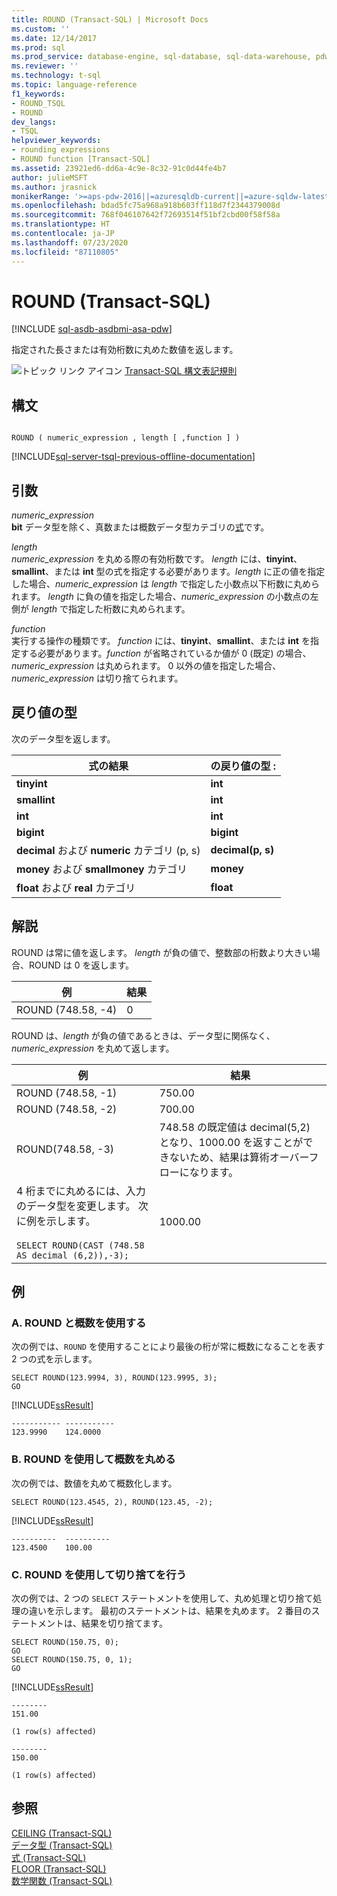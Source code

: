 ```yaml
---
title: ROUND (Transact-SQL) | Microsoft Docs
ms.custom: ''
ms.date: 12/14/2017
ms.prod: sql
ms.prod_service: database-engine, sql-database, sql-data-warehouse, pdw
ms.reviewer: ''
ms.technology: t-sql
ms.topic: language-reference
f1_keywords:
- ROUND_TSQL
- ROUND
dev_langs:
- TSQL
helpviewer_keywords:
- rounding expressions
- ROUND function [Transact-SQL]
ms.assetid: 23921ed6-dd6a-4c9e-8c32-91c0d44fe4b7
author: julieMSFT
ms.author: jrasnick
monikerRange: '>=aps-pdw-2016||=azuresqldb-current||=azure-sqldw-latest||>=sql-server-2016||=sqlallproducts-allversions||>=sql-server-linux-2017||=azuresqldb-mi-current'
ms.openlocfilehash: bdad5fc75a968a918b603ff118d7f2344379008d
ms.sourcegitcommit: 768f046107642f72693514f51bf2cbd00f58f58a
ms.translationtype: HT
ms.contentlocale: ja-JP
ms.lasthandoff: 07/23/2020
ms.locfileid: "87110805"
---
```

# <a name="round-transact-sql"></a>ROUND (Transact-SQL)
[!INCLUDE [sql-asdb-asdbmi-asa-pdw](../../includes/applies-to-version/sql-asdb-asdbmi-asa-pdw.md)]

指定された長さまたは有効桁数に丸めた数値を返します。  
  
 ![トピック リンク アイコン](../../database-engine/configure-windows/media/topic-link.gif "トピック リンク アイコン") [Transact-SQL 構文表記規則](../../t-sql/language-elements/transact-sql-syntax-conventions-transact-sql.md)  
  
## <a name="syntax"></a>構文  
  
```  
  
ROUND ( numeric_expression , length [ ,function ] )  
```  
  
[!INCLUDE[sql-server-tsql-previous-offline-documentation](../../includes/sql-server-tsql-previous-offline-documentation.md)]

## <a name="arguments"></a>引数
 *numeric_expression*  
 **bit** データ型を除く、真数または概数データ型カテゴリの[式](../../t-sql/language-elements/expressions-transact-sql.md)です。  
  
 *length*  
 *numeric_expression* を丸める際の有効桁数です。 *length* には、**tinyint**、**smallint**、または **int** 型の式を指定する必要があります。*length* に正の値を指定した場合、*numeric_expression* は *length* で指定した小数点以下桁数に丸められます。 *length* に負の値を指定した場合、*numeric_expression* の小数点の左側が *length* で指定した桁数に丸められます。  
  
 *function*  
 実行する操作の種類です。 *function* には、**tinyint**、**smallint**、または **int** を指定する必要があります。*function* が省略されているか値が 0 (既定) の場合、*numeric_expression* は丸められます。 0 以外の値を指定した場合、*numeric_expression* は切り捨てられます。  
  
## <a name="return-types"></a>戻り値の型  
 次のデータ型を返します。  
  
|式の結果|の戻り値の型 :|  
|-----------------------|-----------------|  
|**tinyint**|**int**|  
|**smallint**|**int**|  
|**int**|**int**|  
|**bigint**|**bigint**|  
|**decimal** および **numeric** カテゴリ (p, s)|**decimal(p, s)**|  
|**money** および **smallmoney** カテゴリ|**money**|  
|**float** および **real** カテゴリ|**float**|  
  
## <a name="remarks"></a>解説  
 ROUND は常に値を返します。 *length* が負の値で、整数部の桁数より大きい場合、ROUND は 0 を返します。  
  
|例|結果|  
|-------------|------------|  
|ROUND (748.58, -4)|0|  
  
 ROUND は、*length* が負の値であるときは、データ型に関係なく、*numeric_expression* を丸めて返します。  
  
|例|結果|  
|--------------|------------|  
|ROUND (748.58, -1)|750.00|  
|ROUND (748.58, -2)|700.00|  
|ROUND(748.58, -3)|748.58 の既定値は decimal(5,2) となり、1000.00 を返すことができないため、結果は算術オーバーフローになります。|  
|4 桁までに丸めるには、入力のデータ型を変更します。 次に例を示します。<br /><br /> `SELECT ROUND(CAST (748.58 AS decimal (6,2)),-3);`|1000.00|  
  
## <a name="examples"></a>例  
  
### <a name="a-using-round-and-estimates"></a>A. ROUND と概数を使用する  
 次の例では、`ROUND` を使用することにより最後の桁が常に概数になることを表す 2 つの式を示します。  
  
```  
SELECT ROUND(123.9994, 3), ROUND(123.9995, 3);  
GO  
```  
  
 [!INCLUDE[ssResult](../../includes/ssresult-md.md)]  
  
```  
----------- -----------  
123.9990    124.0000      
```  
  
### <a name="b-using-round-and-rounding-approximations"></a>B. ROUND を使用して概数を丸める  
 次の例では、数値を丸めて概数化します。  
  
```  
SELECT ROUND(123.4545, 2), ROUND(123.45, -2);  
```  
  
 [!INCLUDE[ssResult](../../includes/ssresult-md.md)]  

 ```
----------  ----------
123.4500    100.00
```
  
### <a name="c-using-round-to-truncate"></a>C. ROUND を使用して切り捨てを行う  
 次の例では、2 つの `SELECT` ステートメントを使用して、丸め処理と切り捨て処理の違いを示します。 最初のステートメントは、結果を丸めます。 2 番目のステートメントは、結果を切り捨てます。  
  
```  
SELECT ROUND(150.75, 0);  
GO  
SELECT ROUND(150.75, 0, 1);  
GO  
```  
  
 [!INCLUDE[ssResult](../../includes/ssresult-md.md)]  
  
```  
--------  
151.00  
  
(1 row(s) affected)  
  
--------  
150.00  
  
(1 row(s) affected)  
```
  
## <a name="see-also"></a>参照  
 [CEILING &#40;Transact-SQL&#41;](../../t-sql/functions/ceiling-transact-sql.md)   
 [データ型 &#40;Transact-SQL&#41;](../../t-sql/data-types/data-types-transact-sql.md)   
 [式 &#40;Transact-SQL&#41;](../../t-sql/language-elements/expressions-transact-sql.md)   
 [FLOOR &#40;Transact-SQL&#41;](../../t-sql/functions/floor-transact-sql.md)   
 [数学関数 &#40;Transact-SQL&#41;](../../t-sql/functions/mathematical-functions-transact-sql.md)
